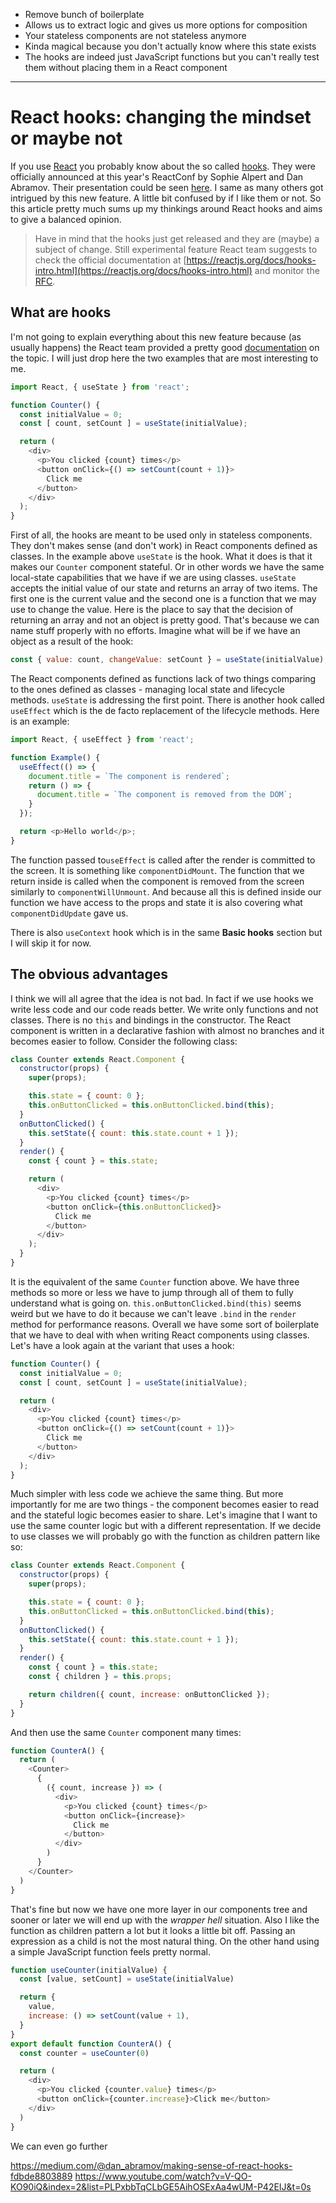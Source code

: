 * Remove bunch of boilerplate
* Allows us to extract logic and gives us more options for composition
* Your stateless components are not stateless anymore
* Kinda magical because you don't actually know where this state exists
* The hooks are indeed just JavaScript functions but you can't really test them without placing them in a React component

---------------------------

# React hooks: changing the mindset or maybe not

If you use [React](https://reactjs.org/) you probably know about the so called [hooks](https://reactjs.org/docs/hooks-intro.html). They were officially announced at this year's ReactConf by Sophie Alpert and Dan Abramov. Their presentation could be seen [here](https://www.youtube.com/watch?v=V-QO-KO90iQ&index=2&list=PLPxbbTqCLbGE5AihOSExAa4wUM-P42EIJ&t=0s). I same as many others got intrigued by this new feature. A little bit confused by if I like them or not. So this article pretty much sums up my thinkings around React hooks and aims to give a balanced opinion.

> Have in mind that the hooks just get released and they are (maybe) a subject of change. Still experimental feature React team suggests to check the official documentation at [https://reactjs.org/docs/hooks-intro.html](https://reactjs.org/docs/hooks-intro.html) and monitor the [RFC](https://github.com/reactjs/rfcs/pull/68).

## What are hooks

I'm not going to explain everything about this new feature because (as usually happens) the React team provided a pretty good [documentation](https://reactjs.org/docs/hooks-intro.html) on the topic. I will just drop here the two examples that are most interesting to me.

```js
import React, { useState } from 'react';

function Counter() {
  const initialValue = 0;
  const [ count, setCount ] = useState(initialValue);

  return (
    <div>
      <p>You clicked {count} times</p>
      <button onClick={() => setCount(count + 1)}>
        Click me
      </button>
    </div>
  );
}
```

First of all, the hooks are meant to be used only in stateless components. They don't makes sense (and don't work) in React components defined as classes. In the example above `useState` is the hook. What it does is that it makes our `Counter` component stateful. Or in other words we have the same local-state capabilities that we have if we are using classes. `useState` accepts the initial value of our state and returns an array of two items. The first one is the current value and the second one is a function that we may use to change the value. Here is the place to say that the decision of returning an array and not an object is pretty good. That's because we can name stuff properly with no efforts. Imagine what will be if we have an object as a result of the hook:

```js
const { value: count, changeValue: setCount } = useState(initialValue);
```

The React components defined as functions lack of two things comparing to the ones defined as classes - managing local state and lifecycle methods. `useState` is addressing the first point. There is another hook called `useEffect` which is the de facto replacement of the lifecycle methods. Here is an example:

```js
import React, { useEffect } from 'react';

function Example() {
  useEffect(() => {
    document.title = `The component is rendered`;
    return () => {
      document.title = `The component is removed from the DOM`;
    }
  });

  return <p>Hello world</p>;
}
```

The function passed to`useEffect` is called after the render is committed to the screen. It is something like `componentDidMount`. The function that we return inside is called when the component is removed from the screen similarly to `componentWillUnmount`. And because all this is defined inside our function we have access to the props and state it is also covering what `componentDidUpdate` gave us.

There is also `useContext` hook which is in the same **Basic hooks** section but I will skip it for now.

## The obvious advantages

I think we will all agree that the idea is not bad. In fact if we use hooks we write less code and our code reads better. We write only functions and not classes. There is no `this` and bindings in the constructor. The React component is written in a declarative fashion with almost no branches and it becomes easier to follow. Consider the following class:

```js
class Counter extends React.Component {
  constructor(props) {
    super(props);

    this.state = { count: 0 };
    this.onButtonClicked = this.onButtonClicked.bind(this);
  }
  onButtonClicked() {
    this.setState({ count: this.state.count + 1 });
  }
  render() {
    const { count } = this.state;

    return (
      <div>
        <p>You clicked {count} times</p>
        <button onClick={this.onButtonClicked}>
          Click me
        </button>
      </div>
    );
  }
}
```

It is the equivalent of the same `Counter` function above. We have three methods so more or less we have to jump through all of them to fully understand what is going on. `this.onButtonClicked.bind(this)` seems weird but we have to do it because we can't leave `.bind` in the `render` method for performance reasons. Overall we have some sort of boilerplate that we have to deal with when writing React components using classes. Let's have a look again at the variant that uses a hook:

```js
function Counter() {
  const initialValue = 0;
  const [ count, setCount ] = useState(initialValue);

  return (
    <div>
      <p>You clicked {count} times</p>
      <button onClick={() => setCount(count + 1)}>
        Click me
      </button>
    </div>
  );
}
```

Much simpler with less code we achieve the same thing. But more importantly for me are two things - the component becomes easier to read and the stateful logic becomes easier to share. Let's imagine that I want to use the same counter logic but with a different representation. If we decide to use classes we will probably go with the function as children pattern like so:

```js
class Counter extends React.Component {
  constructor(props) {
    super(props);

    this.state = { count: 0 };
    this.onButtonClicked = this.onButtonClicked.bind(this);
  }
  onButtonClicked() {
    this.setState({ count: this.state.count + 1 });
  }
  render() {
    const { count } = this.state;
    const { children } = this.props;

    return children({ count, increase: onButtonClicked });
  }
}
```

And then use the same `Counter` component many times:

```js
function CounterA() {
  return (
    <Counter>
      {
        ({ count, increase }) => (
          <div>
            <p>You clicked {count} times</p>
            <button onClick={increase}>
              Click me
            </button>
          </div>
        )
      }
    </Counter>
  )
}
```

That's fine but now we have one more layer in our components tree and sooner or later we will end up with the *wrapper hell* situation. Also I like the function as children pattern a lot but it looks a little bit off. Passing an expression as a child is not the most natural thing. On the other hand using a simple JavaScript function feels pretty normal.

```js
function useCounter(initialValue) {
  const [value, setCount] = useState(initialValue)

  return {
    value,
    increase: () => setCount(value + 1),
  }
}
export default function CounterA() {
  const counter = useCounter(0)

  return (
    <div>
      <p>You clicked {counter.value} times</p>
      <button onClick={counter.increase}>Click me</button>
    </div>
  )
}
```

We can even go further 


https://medium.com/@dan_abramov/making-sense-of-react-hooks-fdbde8803889
https://www.youtube.com/watch?v=V-QO-KO90iQ&index=2&list=PLPxbbTqCLbGE5AihOSExAa4wUM-P42EIJ&t=0s

